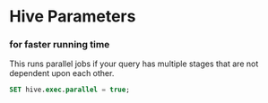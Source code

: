 # Hive Parameters 


### for faster running time 

This runs parallel jobs if your query has multiple stages that are not dependent upon each other. 

```sql 
SET hive.exec.parallel = true;
```
